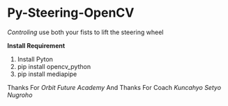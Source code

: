 # Py-Steering-OpenCV

*Controling*
use both your fists to lift the steering wheel

**Install Requirement**
1. Install Pyton
2. pip install opencv_python
3. pip install mediapipe

Thanks For *Orbit Future Academy* And
Thanks For Coach *Kuncahyo Setyo Nugroho*
